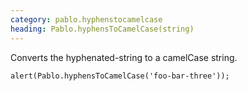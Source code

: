 ```yaml
---
category: pablo.hyphenstocamelcase
heading: Pablo.hyphensToCamelCase(string)
---
```


Converts the hyphenated-string to a camelCase string.

    alert(Pablo.hyphensToCamelCase('foo-bar-three'));
